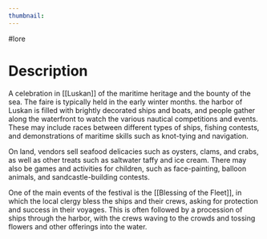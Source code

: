 ```yaml
---
thumbnail:
---
```

#lore
# Description

A celebration in [[Luskan]] of the maritime heritage and the bounty of the sea. The faire is typically held in the early winter months. the harbor of Luskan is filled with brightly decorated ships and boats, and people gather along the waterfront to watch the various nautical competitions and events. These may include races between different types of ships, fishing contests, and demonstrations of maritime skills such as knot-tying and navigation.

On land, vendors sell seafood delicacies such as oysters, clams, and crabs, as well as other treats such as saltwater taffy and ice cream. There may also be games and activities for children, such as face-painting, balloon animals, and sandcastle-building contests.

One of the main events of the festival is the [[Blessing of the Fleet]], in which the local clergy bless the ships and their crews, asking for protection and success in their voyages. This is often followed by a procession of ships through the harbor, with the crews waving to the crowds and tossing flowers and other offerings into the water.